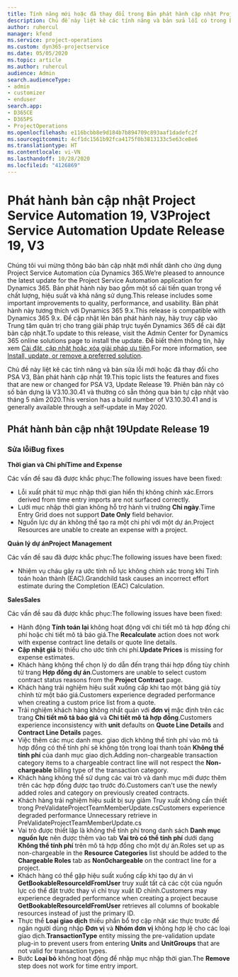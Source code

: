 ```yaml
---
title: Tính năng mới hoặc đã thay đổi trong Bản phát hành cập nhật Project Service Automation 19, V3
description: Chủ đề này liệt kê các tính năng và bản sửa lỗi có trong Bản phát hành cập nhật Project Service Automation 19, V3.
author: ruhercul
manager: kfend
ms.service: project-operations
ms.custom: dyn365-projectservice
ms.date: 05/05/2020
ms.topic: article
ms.author: ruhercul
audience: Admin
search.audienceType:
- admin
- customizer
- enduser
search.app:
- D365CE
- D365PS
- ProjectOperations
ms.openlocfilehash: e116bcbb8e9d184b7b894709c893aaf1dadefc2f
ms.sourcegitcommit: 4cf1dc1561b92fca4175f0b3813133c5e63ce8e6
ms.translationtype: HT
ms.contentlocale: vi-VN
ms.lasthandoff: 10/28/2020
ms.locfileid: "4126869"
---
```

# <a name="project-service-automation-update-release-19-v3"></a><span data-ttu-id="6cfc5-103">Phát hành bản cập nhật Project Service Automation 19, V3</span><span class="sxs-lookup"><span data-stu-id="6cfc5-103">Project Service Automation Update Release 19, V3</span></span>

<span data-ttu-id="6cfc5-104">Chúng tôi vui mừng thông báo bản cập nhật mới nhất dành cho ứng dụng Project Service Automation của Dynamics 365.</span><span class="sxs-lookup"><span data-stu-id="6cfc5-104">We’re pleased to announce the latest update for the Project Service Automation application for Dynamics 365.</span></span> <span data-ttu-id="6cfc5-105">Bản phát hành này bao gồm một số cải tiến quan trọng về chất lượng, hiệu suất và khả năng sử dụng.</span><span class="sxs-lookup"><span data-stu-id="6cfc5-105">This release includes some important improvements to quality, performance, and usability.</span></span> <span data-ttu-id="6cfc5-106">Bản phát hành này tương thích với Dynamics 365 9.x.</span><span class="sxs-lookup"><span data-stu-id="6cfc5-106">This release is compatible with Dynamics 365 9.x.</span></span> <span data-ttu-id="6cfc5-107">Để cập nhật lên bản phát hành này, hãy truy cập vào Trung tâm quản trị cho trang giải pháp trực tuyến Dynamics 365 để cài đặt bản cập nhật.</span><span class="sxs-lookup"><span data-stu-id="6cfc5-107">To update to this release, visit the Admin Center for Dynamics 365 online solutions page to install the update.</span></span> <span data-ttu-id="6cfc5-108">Để biết thêm thông tin, hãy xem [Cài đặt, cập nhật hoặc xóa giải pháp ưu tiên](https://docs.microsoft.com/power-platform/admin/install-remove-preferred-solution).</span><span class="sxs-lookup"><span data-stu-id="6cfc5-108">For more information, see [Install, update, or remove a preferred solution](https://docs.microsoft.com/power-platform/admin/install-remove-preferred-solution).</span></span>

<span data-ttu-id="6cfc5-109">Chủ đề này liệt kê các tính năng và bản sửa lỗi mới hoặc đã thay đổi cho PSA V3, Bản phát hành cập nhật 19.</span><span class="sxs-lookup"><span data-stu-id="6cfc5-109">This topic lists the features and fixes that are new or changed for PSA V3, Update Release 19.</span></span> <span data-ttu-id="6cfc5-110">Phiên bản này có số bản dựng là V3.10.30.41 và thường có sẵn thông qua bản tự cập nhật vào tháng 5 năm 2020.</span><span class="sxs-lookup"><span data-stu-id="6cfc5-110">This version has a build number of V3.10.30.41 and is generally available through a self-update in May 2020.</span></span>

## <a name="update-release-19"></a><span data-ttu-id="6cfc5-111">Phát hành bản cập nhật 19</span><span class="sxs-lookup"><span data-stu-id="6cfc5-111">Update Release 19</span></span>

### <a name="bug-fixes"></a><span data-ttu-id="6cfc5-112">Sửa lỗi</span><span class="sxs-lookup"><span data-stu-id="6cfc5-112">Bug fixes</span></span>

<span data-ttu-id="6cfc5-113">**Thời gian và Chi phí**</span><span class="sxs-lookup"><span data-stu-id="6cfc5-113">**Time and Expense**</span></span>

<span data-ttu-id="6cfc5-114">Các vấn đề sau đã được khắc phục:</span><span class="sxs-lookup"><span data-stu-id="6cfc5-114">The following issues have been fixed:</span></span> 

- <span data-ttu-id="6cfc5-115">Lỗi xuất phát từ mục nhập thời gian hiển thị không chính xác.</span><span class="sxs-lookup"><span data-stu-id="6cfc5-115">Errors derived from time entry imports are not surfaced correctly.</span></span>
- <span data-ttu-id="6cfc5-116">Lưới mục nhập thời gian không hỗ trợ hành vi trường **Chỉ ngày**.</span><span class="sxs-lookup"><span data-stu-id="6cfc5-116">Time Entry Grid does not support **Date Only** field behavior.</span></span>
- <span data-ttu-id="6cfc5-117">Nguồn lực dự án không thể tạo ra một chi phí với một dự án.</span><span class="sxs-lookup"><span data-stu-id="6cfc5-117">Project Resources are unable to create an expense with a project.</span></span>

<span data-ttu-id="6cfc5-118">**Quản lý dự án**</span><span class="sxs-lookup"><span data-stu-id="6cfc5-118">**Project Management**</span></span>

<span data-ttu-id="6cfc5-119">Các vấn đề sau đã được khắc phục:</span><span class="sxs-lookup"><span data-stu-id="6cfc5-119">The following issues have been fixed:</span></span> 

-  <span data-ttu-id="6cfc5-120">Nhiệm vụ cháu gây ra ước tính nỗ lực không chính xác trong khi Tính toán hoàn thành (EAC).</span><span class="sxs-lookup"><span data-stu-id="6cfc5-120">Grandchild task causes an incorrect effort estimate during the Completion (EAC) Calculation.</span></span>

<span data-ttu-id="6cfc5-121">**Sales**</span><span class="sxs-lookup"><span data-stu-id="6cfc5-121">**Sales**</span></span>

<span data-ttu-id="6cfc5-122">Các vấn đề sau đã được khắc phục:</span><span class="sxs-lookup"><span data-stu-id="6cfc5-122">The following issues have been fixed:</span></span> 

- <span data-ttu-id="6cfc5-123">Hành động **Tính toán lại** không hoạt động với chi tiết mô tả hợp đồng chi phí hoặc chi tiết mô tả báo giá.</span><span class="sxs-lookup"><span data-stu-id="6cfc5-123">The **Recalculate** action does not work with expense contract line details or quote line details.</span></span>
- <span data-ttu-id="6cfc5-124">**Cập nhật giá** bị thiếu cho ước tính chi phí.</span><span class="sxs-lookup"><span data-stu-id="6cfc5-124">**Update Prices** is missing for expense estimates.</span></span>
-  <span data-ttu-id="6cfc5-125">Khách hàng không thể chọn lý do dẫn đến trạng thái hợp đồng tùy chỉnh từ trang **Hợp đồng dự án**.</span><span class="sxs-lookup"><span data-stu-id="6cfc5-125">Customers are unable to select custom contract status reasons from the **Project Contract** page.</span></span>
- <span data-ttu-id="6cfc5-126">Khách hàng trải nghiệm hiệu suất xuống cấp khi tạo một bảng giá tùy chỉnh từ một báo giá.</span><span class="sxs-lookup"><span data-stu-id="6cfc5-126">Customers experience degraded performance when creating a custom price list from a quote.</span></span>
- <span data-ttu-id="6cfc5-127">Trải nghiệm khách hàng không nhất quán với **đơn vị** mặc định trên các trang **Chi tiết mô tả báo giá** và **Chi tiết mô tả hợp đồng**.</span><span class="sxs-lookup"><span data-stu-id="6cfc5-127">Customers experience inconsistency with **unit** defaults on **Quote Line Details** and **Contract Line Details** pages.</span></span>
- <span data-ttu-id="6cfc5-128">Việc thêm các mục danh mục giao dịch không thể tính phí vào mô tả hợp đồng có thể tính phí sẽ không tôn trọng loại thanh toán **Không thể tính phí** của danh mục giao dịch.</span><span class="sxs-lookup"><span data-stu-id="6cfc5-128">Adding non-chargeable transaction category items to a chargeable contract line will not respect the **Non-chargeable** billing type of the transaction category.</span></span>
- <span data-ttu-id="6cfc5-129">Khách hàng không thể sử dụng các vai trò và danh mục mới được thêm trên các hợp đồng được tạo trước đó.</span><span class="sxs-lookup"><span data-stu-id="6cfc5-129">Customers can't use the newly added roles and category on previously created contracts.</span></span>
- <span data-ttu-id="6cfc5-130">Khách hàng trải nghiệm hiệu suất bị suy giảm Truy xuất không cần thiết trong PreValidateProjectTeamMemberUpdate.cs</span><span class="sxs-lookup"><span data-stu-id="6cfc5-130">Customers experience degraded performance Unnecessary retrieve in PreValidateProjectTeamMemberUpdate.cs</span></span>
- <span data-ttu-id="6cfc5-131">Vai trò được thiết lập là không thể tính phí trong danh sách **Danh mục nguồn lực** nên được thêm vào tab **Vai trò có thể tính phí** dưới dạng **Không thể tính phí** trên mô tả hợp đồng cho một dự án.</span><span class="sxs-lookup"><span data-stu-id="6cfc5-131">Roles set up as non-chargeable in the **Resource Categories** list should be added to the **Chargeable Roles** tab as **Non0chargeable** on the contract line for a project.</span></span>
- <span data-ttu-id="6cfc5-132">Khách hàng có thể gặp hiệu suất xuống cấp khi tạo dự án vì **GetBookableResourceIdFromUser** truy xuất tất cả các cột của nguồn lực có thể đặt trước thay vì chỉ truy xuất ID chính.</span><span class="sxs-lookup"><span data-stu-id="6cfc5-132">Customers may experience degraded performance when creating a project because **GetBookableResourceIdFromUser** retrieves all columns of bookable resources instead of just the primary ID.</span></span>
- <span data-ttu-id="6cfc5-133">Thực thể **Loại giao dịch** thiếu phần bổ trợ cập nhật xác thực trước để ngăn người dùng nhập **Đơn vị** và **Nhóm đơn vị** không hợp lệ cho các loại giao dịch.</span><span class="sxs-lookup"><span data-stu-id="6cfc5-133">**TransactionType** entity missing the pre-validation update plug-in to prevent users from entering **Units** and **UnitGroups** that are not valid for transaction types.</span></span>
- <span data-ttu-id="6cfc5-134">Bước **Loại bỏ** không hoạt động để nhập mục nhập thời gian.</span><span class="sxs-lookup"><span data-stu-id="6cfc5-134">The **Remove** step does not work for time entry import.</span></span>
